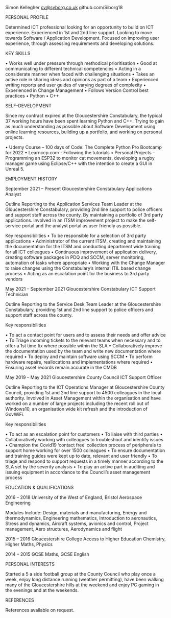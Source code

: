 Simon Kellegher
cv@syborg.co.uk
github.com/Siborg18

PERSONAL PROFILE

Determined ICT professional looking for an opportunity to build on ICT experience. Experienced in 1st and 2nd line support. Looking to move towards Software / Application Development. Focused on improving user experience, through assessing requirements and developing solutions. 

KEY SKILLS

•	Works well under pressure through methodical prioritisation
•	Good at communicating to different technical competencies
•	Acting in a considerate manner when faced with challenging situations
•	Takes an active role in sharing ideas and opinions as part of a team
•	Experienced writing reports and user guides of varying degrees of complexity
•	Experienced in Change Management
•	Follows Version Control best practices
•	Python
• C++

SELF-DEVELOPMENT

Since my contract expired at the Gloucestershire Constabulary, the typical 37 working hours have been spent learning Python and C++. Trying to gain as much understanding as possible about Software Development using online learning resources, building up a portfolio, and working on personal projects.

•	Udemy Course – 100 days of Code: The Complete Python Pro Bootcamp for 2022
• Learnccp.com - Following the tutorials
•	Personal Projects – Programming an ESP32 to monitor cat movements, developing a rugby manager game using Eclipse/C++ with the intention to create a GUI in Unreal 5.


EMPLOYMENT HISTORY

September 2021 – Present 		Gloucestershire Constabulary 		Applications Analyst

Outline
Reporting to the Application Services Team Leader at the Gloucestershire Constabulary, providing 2nd line support to police officers and support staff across the county. By maintaining a portfolio of 3rd  party applications. Involved in an ITSM improvement project to make the self-service portal and the analyst portal as user friendly as possible.

Key responsibilities
•	To be responsible for a selection of 3rd party applications
•	Administrator of the current ITSM, creating and maintaining the documentation for the ITSM and conducting department wide training for all ICT colleagues
•	Continuous improvement of application delivery, creating software packages in PDQ and SCCM, server monitoring, automation of tasks where appropriate
•	Working with the Change Manager to raise changes using the Constabulary’s internal ITIL based change process
•	Acting as an escalation point for the business to 3rd party vendors

May 2021 – September 2021		Gloucestershire Constabulary	          ICT Support Technician

Outline
Reporting to the Service Desk Team Leader at the Gloucestershire Constabulary, providing 1st and 2nd line support to police officers and support staff across the county.

Key responsibilities

•	To act a contact point for users and to assess their needs and offer advice
•	To Triage incoming tickets to the relevant teams when necessary and to offer a 1st time fix where possible within the SLA
•	Collaboratively improve the documentation used by the team and write new documentation where required
•	To deploy and maintain software using SCCM
•	To perform hardware repairs, reallocations and implementations where required
•	Ensuring asset records remain accurate in the CMDB


May 2019 – May 2021 		Gloucestershire County Council 			ICT Support Officer

Outline
Reporting to the ICT Operations Manager at Gloucestershire County Council, providing 1st and 2nd line support to 4500 colleagues in the local authority. Involved in Asset Management within the organisation and have worked on a number of large projects including the recent roll out of Windows10, an organisation wide kit refresh and the introduction of GovWiFi.

Key responsibilities

•	To act as an escalation point for customers
•	To liaise with third parties 
•	Collaboratively working with colleagues to troubleshoot and identify issues
•	Champion the Covid19 ‘contact free’ collection process of peripherals to support home working for over 1500 colleagues
•	To ensure documentation and training guides were kept up to date, relevant and user friendly
•	To triage and respond to support requests in a timely manner according to the SLA set by the severity analysis
•	To play an active part in auditing and issuing equipment in accordance to the Council’s asset management process 
 

EDUCATION & QUALIFICATIONS

2016 – 2018		University of the West of England, Bristol		       Aerospace Engineering

Modules Include: Design, materials and manufacturing, Energy and thermodynamics, Engineering mathematics, Introduction to aeronautics, Stress and dynamics, Aircraft systems, avionics and control, Project management, Aero structures, Aerodynamics and flight


2015 – 2016		Gloucestershire College 		 		Access to Higher Education 
Chemistry, Higher Maths, Physics

2014 – 2015
GCSE Maths, GCSE English


PERSONAL INTERESTS

Started a 5 a side football group at the County Council who play once a week, enjoy long distance running (weather permitting), have been walking many of the Gloucestershire hills at the weekend and enjoy PC gaming in the evenings and at the weekends.

REFERENCES 

References available on request.
